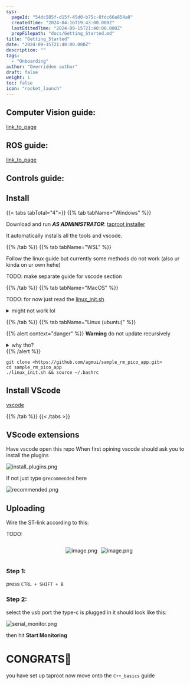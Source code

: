 ```yaml
---
sys:
  pageId: "54dc585f-d15f-45d0-b75c-8fdc66a854a8"
  createdTime: "2024-04-16T19:43:00.000Z"
  lastEditedTime: "2024-09-15T21:40:00.000Z"
  propFilepath: "docs/Getting_Started.md"
title: "Getting_Started"
date: "2024-09-15T21:40:00.000Z"
description: ""
tags:
  - "Onboarding"
author: "Overridden author"
draft: false
weight: 1
toc: false
icon: "rocket_launch"
---
```


## Computer Vision guide:

[link_to_page](86d45bc0-388b-4d26-8848-44f255f73d0e)

## ROS guide:

[link_to_page](3c76c1de-ec8f-46d6-8b0a-294005edc2d5)

## Controls guide:

## Install

{{< tabs tabTotal="4">}}
{{% tab tabName="Windows" %}}

Download and run _**AS ADMINISTRATOR**_: [taproot installer](https://github.com/Thornbots/TeachingFreshies/releases/tag/1.0)

It automatically installs all the tools and vscode.

{{% /tab %}}
{{% tab tabName="WSL" %}}

Follow the linux guide but currently some methods do not work (also ur kinda on ur own hehe)

TODO: make separate guide for vscode section

{{% /tab %}}
{{% tab tabName="MacOS" %}}

TODO: for now just read the [linux_init.sh](https://github.com/agmui/sample_rm_pico_app/blob/main/linux_init.sh)

<details>
<summary>might not work lol</summary>

`brew install libusb pkg-config`

Next install: [vscode](https://code.visualstudio.com/Download)

</details>

{{% /tab %}}
{{% tab tabName="Linux (ubuntu)" %}}

{{% alert context="danger" %}}
**Warning** do not update recursively
<details>
<summary>why tho?</summary>
There are some submodules that may go on for a while (like tinyusb) and I highly
recommend you don't need to get them.
If you want to see what submodules I update just look in `linux_init.sh`
</details>
{{% /alert %}}

```shell
git clone <https://github.com/agmui/sample_rm_pico_app.git>
cd sample_rm_pico_app
./linux_init.sh && source ~/.bashrc
```

## Install VScode

[vscode](https://code.visualstudio.com/Download)

{{% /tab %}}
{{< /tabs >}}

## VScode extensions

Have vscode open this repo
When first opining vscode should ask you to install the plugins

![install_plugins.png](https://prod-files-secure.s3.us-west-2.amazonaws.com/d518164a-d88e-44d1-a4ee-3adb3bd8bce0/89bd30f0-1825-4e77-867b-0a41ce370880/install_plugins.png?X-Amz-Algorithm=AWS4-HMAC-SHA256&X-Amz-Content-Sha256=UNSIGNED-PAYLOAD&X-Amz-Credential=ASIAZI2LB4664L6GAXGQ%2F20250424%2Fus-west-2%2Fs3%2Faws4_request&X-Amz-Date=20250424T210750Z&X-Amz-Expires=3600&X-Amz-Security-Token=IQoJb3JpZ2luX2VjEIX%2F%2F%2F%2F%2F%2F%2F%2F%2F%2FwEaCXVzLXdlc3QtMiJGMEQCIBY4Ivz%2F2OKewwbLNZFANcPCr7GJI6ryupOW2EcG6PtCAiBrC6YRwwqOJBDcXACzMy2tmD1j%2BPlJ7CuCUIkz0QvuCir%2FAwgeEAAaDDYzNzQyMzE4MzgwNSIM7ZXH70lkrra3EezTKtwDCSOpcFgQffUNp3nkM1KaLAL6pVlzR3GL4BK1wcIVn5NLORYMKjtA1VBN8ReUee7x0gnsZcOXSVGPd%2By1YoMUofHgcBhiLDGwNG4wFojYTJ7Wo3J%2FXbWIPZlsyUp8z2CWhE9K9oHhEgI6%2Bwrgs10NoZJ0obkb1Y%2B1Lf6KQLmyIrh%2Fvyt2p2u9YVV5%2FOJ3V7NnS5iPXabtvdwLaqAO4oBMWJWNJWXy0PJ2bdr%2FZ5y6KiJZScA8MNsKtZS7zOzgU5ruAG0y48%2Bjt6lo7x8niEXq7USbFKwBqmU8hE2PAd4azo%2Fb7%2FcaAbS6kFW2U9OnI2zU9Wo%2Fkl6S7owVTg8ryri%2BRza27HCdf8GvgAgHhcW7B0lZfvTcKGcV0yf8OynLShjjlatI1qJeUXkZGoFXXEl2b48bD%2FVRh1YT9Ylmr4oMF9eJSs2vtXXjeJJ7beoIFzUiSdT%2FED4%2Fc5VEW3hTWegVhsTUQ1Xm6mqmstTZ%2FUxVL2sd0BEZeZ%2BA3zByY4xUWDBowY7Uel6i8fFl337BvXbmiJ%2BL7%2BvzpSUZchDK1vnBIZ3a8%2BOPVzwqrcvqNpQNQMgDpcvIZohAFs%2BZOJ1pvP9GWJB2OlJ9fDv2oPxwrCaOtQ%2B8k2As7V7Dsnehq9UwmMCqwAY6pgEHBBqeaf5oP0Vun8myAATt2MCk6tplQhaUaW8xQw%2FuOeuGq%2FCXRODrun%2FKa76Ixeh8QE%2FSs0CCO1jOvbsEB4xe9U3uTkXZJ6IhJMYe6sma67dd9GjP9sPDQ8AFKTnRMeSyaQBUn6uWzHjOtaBKs29tF9%2FgR3uMN%2BbpJcwTwlRzkh5cBBy2NCTZTsfG4rKhddBPZoYTAmAYEGGHpVURbhDWeM7dEMAW&X-Amz-Signature=780ddffe2909116bc3bd3d666941ec7378706bc6f70bd01f986857bef348378a&X-Amz-SignedHeaders=host&x-id=GetObject)

If not just type `@recommended` here  

![recommended.png](https://prod-files-secure.s3.us-west-2.amazonaws.com/d518164a-d88e-44d1-a4ee-3adb3bd8bce0/61e661e9-5d85-4dfc-be0d-8d2097a5e793/recommended.png?X-Amz-Algorithm=AWS4-HMAC-SHA256&X-Amz-Content-Sha256=UNSIGNED-PAYLOAD&X-Amz-Credential=ASIAZI2LB4664L6GAXGQ%2F20250424%2Fus-west-2%2Fs3%2Faws4_request&X-Amz-Date=20250424T210750Z&X-Amz-Expires=3600&X-Amz-Security-Token=IQoJb3JpZ2luX2VjEIX%2F%2F%2F%2F%2F%2F%2F%2F%2F%2FwEaCXVzLXdlc3QtMiJGMEQCIBY4Ivz%2F2OKewwbLNZFANcPCr7GJI6ryupOW2EcG6PtCAiBrC6YRwwqOJBDcXACzMy2tmD1j%2BPlJ7CuCUIkz0QvuCir%2FAwgeEAAaDDYzNzQyMzE4MzgwNSIM7ZXH70lkrra3EezTKtwDCSOpcFgQffUNp3nkM1KaLAL6pVlzR3GL4BK1wcIVn5NLORYMKjtA1VBN8ReUee7x0gnsZcOXSVGPd%2By1YoMUofHgcBhiLDGwNG4wFojYTJ7Wo3J%2FXbWIPZlsyUp8z2CWhE9K9oHhEgI6%2Bwrgs10NoZJ0obkb1Y%2B1Lf6KQLmyIrh%2Fvyt2p2u9YVV5%2FOJ3V7NnS5iPXabtvdwLaqAO4oBMWJWNJWXy0PJ2bdr%2FZ5y6KiJZScA8MNsKtZS7zOzgU5ruAG0y48%2Bjt6lo7x8niEXq7USbFKwBqmU8hE2PAd4azo%2Fb7%2FcaAbS6kFW2U9OnI2zU9Wo%2Fkl6S7owVTg8ryri%2BRza27HCdf8GvgAgHhcW7B0lZfvTcKGcV0yf8OynLShjjlatI1qJeUXkZGoFXXEl2b48bD%2FVRh1YT9Ylmr4oMF9eJSs2vtXXjeJJ7beoIFzUiSdT%2FED4%2Fc5VEW3hTWegVhsTUQ1Xm6mqmstTZ%2FUxVL2sd0BEZeZ%2BA3zByY4xUWDBowY7Uel6i8fFl337BvXbmiJ%2BL7%2BvzpSUZchDK1vnBIZ3a8%2BOPVzwqrcvqNpQNQMgDpcvIZohAFs%2BZOJ1pvP9GWJB2OlJ9fDv2oPxwrCaOtQ%2B8k2As7V7Dsnehq9UwmMCqwAY6pgEHBBqeaf5oP0Vun8myAATt2MCk6tplQhaUaW8xQw%2FuOeuGq%2FCXRODrun%2FKa76Ixeh8QE%2FSs0CCO1jOvbsEB4xe9U3uTkXZJ6IhJMYe6sma67dd9GjP9sPDQ8AFKTnRMeSyaQBUn6uWzHjOtaBKs29tF9%2FgR3uMN%2BbpJcwTwlRzkh5cBBy2NCTZTsfG4rKhddBPZoYTAmAYEGGHpVURbhDWeM7dEMAW&X-Amz-Signature=cd8afc279dacf607b836ce3c0ec7c1c865e2ea8b34d345b51bdec8fee3761698&X-Amz-SignedHeaders=host&x-id=GetObject)

## Uploading

Wire the ST-link according to this:

TODO:

<div style="display: flex;flex-direction: row; column-gap:10px; max-width: 630px;justify-content: center;">
<div>

![image.png](https://prod-files-secure.s3.us-west-2.amazonaws.com/d518164a-d88e-44d1-a4ee-3adb3bd8bce0/210ecb78-1116-4d7b-b9b7-2292f66fa2c2/image.png?X-Amz-Algorithm=AWS4-HMAC-SHA256&X-Amz-Content-Sha256=UNSIGNED-PAYLOAD&X-Amz-Credential=ASIAZI2LB466T75IALFU%2F20250424%2Fus-west-2%2Fs3%2Faws4_request&X-Amz-Date=20250424T210752Z&X-Amz-Expires=3600&X-Amz-Security-Token=IQoJb3JpZ2luX2VjEIX%2F%2F%2F%2F%2F%2F%2F%2F%2F%2FwEaCXVzLXdlc3QtMiJIMEYCIQCYs51tSaC3XZQSThQ5s53SwlBFKfQsQaCDNXc3HPVvcQIhAORlDpHHVlZm7zszwUK3XtYmASZ3kXOBXOksRNxu4rmsKv8DCB4QABoMNjM3NDIzMTgzODA1Igybk%2BSgpLSRvU8X%2FSsq3AMNwt0BJVb3FyDGXcfY0CHrm%2B6HdvpRAFF8TGSsL%2Fnm0CDIhMf6vJGEKl4%2BPP6F%2Fa8xMOnxycd9p%2B%2Fkw9EuUwCeoGkhRmVwh62m%2Bll0tI0IpLaJKLSYAQ4nvuhEHnZBWh3iJWNitSRo4qQbzk7c7iVcuQsOjX85RzOo9BAPNMrC0zv1jPIJYb6WEymwttRqWNn3h%2F2flUMewdNtEbfADm5iLBN1sG5AwDul34WU3qNrKPfyNGewm9VsBMX%2BXCDU8q4cnvfqaMSal%2BT8KVQ1bqBKWzhI6iuGxpKr8%2Fr9va9JgR7bLQlN77k5k0tOl3Ph5TNkUZ6VkkJoe4nPhxqnG9Y6ktIEWg3R3GH4Mo7sWUdI4ZulfzUyBON5n%2BOz6cm3gnkC9UMBWYl1ZFSoWGrkOPcoBQticVxeb9sfDPgZ%2FTTQMrk48DAYS6gVrfJSEsrNA2QMcFV9uS8DoQNFXia3tUDTfyxSwxlvBiVqfzVM6K8evFb1FVvdEXkFi9I5%2B4JQvyRWKYCyLrZxicdBMKotqVXe0kQBR2Amx917fjbs36SxyQwZNMjXtq%2BhW7AXIaK0fS%2BemH3k7jqNUBTd8cTAv3Z%2BzqkgC8KoB87VhZw%2BQu8SUPOlZQzdi%2B%2Fwu4%2BsnzDyv6rABjqkAdmnkudVedHBrqdbKa%2FV3qZkEVh%2BCzUpBznGz3iZMqJ2LyZ5jlijOO62gtuFtOQ3FvWpY9957vFxXyCNtWsZo3Y3gJr5fTGmg9Jnez16A8g3SfN0AwTG5MYihqZZMPFTQ7%2FtYSARA6cKvQYsVBsbGG4S8M5II%2B5c68dVKkVHy%2F5bIpGnB9Dj9aBHvbWc9Fi9y3TDj9HfcWpHp%2FX4CjlzX3wpsPBj&X-Amz-Signature=b365dda5d912290b776a807cf12d2377ca50564716fbd7b8b010eda28a8a1d0e&X-Amz-SignedHeaders=host&x-id=GetObject)

</div>
<div>

![image.png](https://prod-files-secure.s3.us-west-2.amazonaws.com/d518164a-d88e-44d1-a4ee-3adb3bd8bce0/33a0fd0f-8ca6-4a86-8e09-26e95ded1fff/image.png?X-Amz-Algorithm=AWS4-HMAC-SHA256&X-Amz-Content-Sha256=UNSIGNED-PAYLOAD&X-Amz-Credential=ASIAZI2LB4664GWBAGPC%2F20250424%2Fus-west-2%2Fs3%2Faws4_request&X-Amz-Date=20250424T210753Z&X-Amz-Expires=3600&X-Amz-Security-Token=IQoJb3JpZ2luX2VjEIX%2F%2F%2F%2F%2F%2F%2F%2F%2F%2FwEaCXVzLXdlc3QtMiJHMEUCID28UgbGN2TTvXydBJfyaJb2aMyjBWUrQIiIu1DBi2wwAiEAjkgCTGWMLL8csRLwQDWffFy3U0%2FXRpPJGbFuJ6X9jN0q%2FwMIHhAAGgw2Mzc0MjMxODM4MDUiDC06m9okn4KUR1T0gCrcA3k%2F%2FFDh%2BVpOmzpEl3FY76ayq1CDIuwHAESI9QzYlwAWippv%2F8y6dT7UDZ2D2nxyebeqWtSLNWKs%2FOwADjvYCGZ7%2FWWL0BUBFs4g%2BiM%2BG66aXUfCJXts%2FGWYlnHbGji%2Bwqh3ot5Lq4%2B66KSGlJmAGz7naEkV8lNuq94EaSE86w4IfPeOJwFmfUfYAY0n9Nv65lol89818eAPjbRfUIJsp0Yzu%2FoHPmjAM4Treo51JlYH4ztHLTFoyCnYt56%2BdZ870GdJ5yAv56uvlcfaLhASedt%2BoX48JYSHyQm35neXN6rV37b0zH3BHS2hC9BAgEAFKpadC5gPPcgCxnY%2BsVkNfsMz2viYBSaOvwIUn8ExACIDuLMlN8OwWErlgJtsO63ZxiYduz5tes8qT20DGnJq9PDcQfdJKavwaVG%2BpnYy0hMHAr74c%2F7oASbeDn4TZ0dzemcqrj%2BMj6jwtJefprg5Sux%2FIJkBY6dNhZFfcz0dR%2BPx444UrFQQ%2FTYd1a%2BR3goCizFYBpsUC%2FSix%2F2v%2FCd6wZ8j%2FGXc2AtNum5LTXzBlbiizfgHdUt1AQnTXkVKuXi5ZmsHlqTxGNxK5RdltkLehGvB3BaICJckFoMw4SEWB4Dh%2BGnRIBN3levbAsn6MNTAqsAGOqUBGJgwpvD2OrMkBjHIMRjBLpyG4mZpvyTNv0TGD1Q6o%2BUi123UkJOXWFpzNbg5IN7xmQUSdxCFy2PeVrxLgE931Apcx1H2kITaKj0CC4W3M5R9AZyKR%2FTqXe%2FfzBp3809moE5oMOSDsHl7%2BJ1ig2LlTWdqmTM3rLipHPZvGAVkAcM%2FU0hyy1aGjtMxt9fs8gq8Xqze6AhjPFtb1a4pHuX7SCdPPfyP&X-Amz-Signature=d833aecefca751766a15f9bbc3840b1986dcd39b80ec969e306e7d36566fdb12&X-Amz-SignedHeaders=host&x-id=GetObject)

</div>
</div>

### Step 1:

press `CTRL + SHIFT + B`

### Step 2:

select the usb port the type-c is plugged in it should look like this:

![serial_monitor.png](https://prod-files-secure.s3.us-west-2.amazonaws.com/d518164a-d88e-44d1-a4ee-3adb3bd8bce0/f03f4774-05d4-4393-b6a0-d5efb6d315ab/serial_monitor.png?X-Amz-Algorithm=AWS4-HMAC-SHA256&X-Amz-Content-Sha256=UNSIGNED-PAYLOAD&X-Amz-Credential=ASIAZI2LB4664L6GAXGQ%2F20250424%2Fus-west-2%2Fs3%2Faws4_request&X-Amz-Date=20250424T210750Z&X-Amz-Expires=3600&X-Amz-Security-Token=IQoJb3JpZ2luX2VjEIX%2F%2F%2F%2F%2F%2F%2F%2F%2F%2FwEaCXVzLXdlc3QtMiJGMEQCIBY4Ivz%2F2OKewwbLNZFANcPCr7GJI6ryupOW2EcG6PtCAiBrC6YRwwqOJBDcXACzMy2tmD1j%2BPlJ7CuCUIkz0QvuCir%2FAwgeEAAaDDYzNzQyMzE4MzgwNSIM7ZXH70lkrra3EezTKtwDCSOpcFgQffUNp3nkM1KaLAL6pVlzR3GL4BK1wcIVn5NLORYMKjtA1VBN8ReUee7x0gnsZcOXSVGPd%2By1YoMUofHgcBhiLDGwNG4wFojYTJ7Wo3J%2FXbWIPZlsyUp8z2CWhE9K9oHhEgI6%2Bwrgs10NoZJ0obkb1Y%2B1Lf6KQLmyIrh%2Fvyt2p2u9YVV5%2FOJ3V7NnS5iPXabtvdwLaqAO4oBMWJWNJWXy0PJ2bdr%2FZ5y6KiJZScA8MNsKtZS7zOzgU5ruAG0y48%2Bjt6lo7x8niEXq7USbFKwBqmU8hE2PAd4azo%2Fb7%2FcaAbS6kFW2U9OnI2zU9Wo%2Fkl6S7owVTg8ryri%2BRza27HCdf8GvgAgHhcW7B0lZfvTcKGcV0yf8OynLShjjlatI1qJeUXkZGoFXXEl2b48bD%2FVRh1YT9Ylmr4oMF9eJSs2vtXXjeJJ7beoIFzUiSdT%2FED4%2Fc5VEW3hTWegVhsTUQ1Xm6mqmstTZ%2FUxVL2sd0BEZeZ%2BA3zByY4xUWDBowY7Uel6i8fFl337BvXbmiJ%2BL7%2BvzpSUZchDK1vnBIZ3a8%2BOPVzwqrcvqNpQNQMgDpcvIZohAFs%2BZOJ1pvP9GWJB2OlJ9fDv2oPxwrCaOtQ%2B8k2As7V7Dsnehq9UwmMCqwAY6pgEHBBqeaf5oP0Vun8myAATt2MCk6tplQhaUaW8xQw%2FuOeuGq%2FCXRODrun%2FKa76Ixeh8QE%2FSs0CCO1jOvbsEB4xe9U3uTkXZJ6IhJMYe6sma67dd9GjP9sPDQ8AFKTnRMeSyaQBUn6uWzHjOtaBKs29tF9%2FgR3uMN%2BbpJcwTwlRzkh5cBBy2NCTZTsfG4rKhddBPZoYTAmAYEGGHpVURbhDWeM7dEMAW&X-Amz-Signature=84f440178afcf429f3f8234da00caafccf19e3f93d1af65e8338233b889443e6&X-Amz-SignedHeaders=host&x-id=GetObject)

then hit **Start Monitoring**

# CONGRATS🎉

you have set up taproot now move onto the `C++_basics` guide
